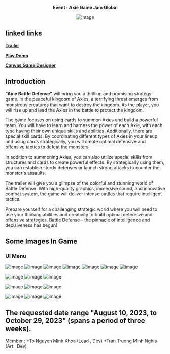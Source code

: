 <p align="center">
  <strong>Event : Axie Game Jam Global</strong>
</p>

<p align="center">
  <img src="https://github.com/IAmMinhKhoa/Axe-Defense/assets/88275892/da578502-319c-4b68-a96b-ebe79ea0c357" alt="image">
</p>


## linked links
[**Trailer**](https://www.youtube.com/watch?v=1Afv0_Cqn30&t=2s) <p>
[**Play Demo**](https://hub.skymavis.com/games/axie-battle-defense) <p>
[**Canvas Game Designer**](https://www.canva.com/design/DAFvYbwvdGc/hJqyqonTFgyeGm3mrMcJTg/edit?utm_content=DAFvYbwvdGc&utm_campaign=designshare&utm_medium=link2&utm_source=sharebutton
) <p>


## Introduction


**"Axie Battle Defense"** will bring you a thrilling and promising strategy game. In the peaceful kingdom of Axies, a terrifying threat emerges from monstrous creatures that want to destroy the kingdom. As the player, you will rise up and lead the Axies in the battle to protect the kingdom.

The game focuses on using cards to summon Axies and build a powerful team. You will have to learn and harness the power of each Axie, with each type having their own unique skills and abilities. Additionally, there are special skill cards. By coordinating different types of Axies in your lineup and using cards strategically, you will create optimal defensive and offensive tactics to defeat the monsters.

In addition to summoning Axies, you can also utilize special skills from structures and cards to create powerful effects. By strategically using them, you can establish sturdy defenses or launch strong attacks to counter the monster's assaults.

The trailer will give you a glimpse of the colorful and stunning world of Battle Defense. With high-quality graphics, immersive sound, and innovative combat system, the game will deliver intense battles that require intelligent tactics.

Prepare yourself for a challenging strategic world where you will need to use your thinking abilities and creativity to build optimal defensive and offensive strategies. Battle Defense - the pinnacle of intelligence and decisiveness has begun!

## Some Images In Game
### UI Menu
![image](https://github.com/IAmMinhKhoa/Axe-Defense/assets/88275892/7e6839f1-b82f-405c-9fcb-4cc5b9159de9)
![image](https://github.com/IAmMinhKhoa/Axe-Defense/assets/88275892/cbe89e6c-dce4-4d68-ab5a-01e17f82626b)
![image](https://github.com/IAmMinhKhoa/Axe-Defense/assets/88275892/ff619842-5c54-458b-8862-bb9d3a3d178f)
![image](https://github.com/IAmMinhKhoa/Axe-Defense/assets/88275892/c6e8cb18-c169-4858-b797-9a9e3e629fae)
![image](https://github.com/IAmMinhKhoa/Axe-Defense/assets/88275892/033c9238-8ca6-4fa1-8b9d-d1ad55e0ffcd)
![image](https://github.com/IAmMinhKhoa/Axe-Defense/assets/88275892/2bd422fd-9790-44f3-b5cc-91e0ab6fe43d)
![image](https://github.com/IAmMinhKhoa/Axe-Defense/assets/88275892/2c14607c-3742-496d-a5e7-b1585427b43d)

![image](https://github.com/IAmMinhKhoa/Axe-Defense/assets/88275892/e112fa58-5c2c-4cf0-832d-a1977e736b8f)
![image](https://github.com/IAmMinhKhoa/Axe-Defense/assets/88275892/0984473a-b00f-4d42-b7d8-625423b8e8a5)
![image](https://github.com/IAmMinhKhoa/Axe-Defense/assets/88275892/e883f906-5ac4-4c0e-a64f-bbb2a4abd995)

![image](https://github.com/IAmMinhKhoa/Axe-Defense/assets/88275892/75f630d4-bb1f-499d-9bed-01e4d93aaca7)
![image](https://github.com/IAmMinhKhoa/Axe-Defense/assets/88275892/c8f8fa53-e009-459f-86a3-4280fd649722)
![image](https://github.com/IAmMinhKhoa/Axe-Defense/assets/88275892/91794d46-0abf-4674-9f18-f42eb3e14b97)



![image](https://github.com/IAmMinhKhoa/Axe-Defense/assets/88275892/c14c18cf-9d1c-4723-8cdc-0c6eec1e1a19)
![image](https://github.com/IAmMinhKhoa/Axe-Defense/assets/88275892/8cf30b0d-0649-4d28-864a-ff97b772bd6f)
![image](https://github.com/IAmMinhKhoa/Axe-Defense/assets/88275892/f02036ed-202b-4ab0-a4dd-455f3391ce4d)

## The requested date range "August 10, 2023, to October 29, 2023" (spans a period of three weeks).
Member : 
+To Nguyen Minh Khoa (Lead , Dev)
+Tran Truong Minh Nghia (Art , Dev)
